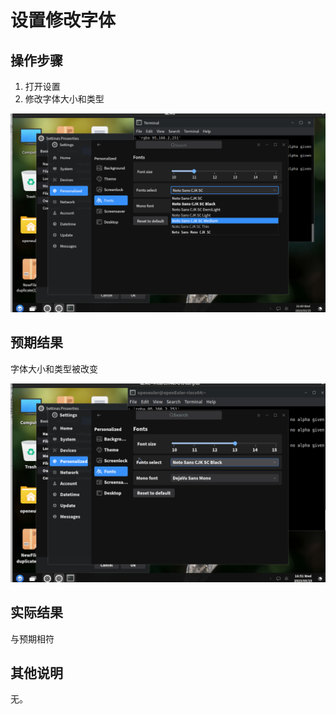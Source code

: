 # 设置修改字体
## 操作步骤

1. 打开设置
2. 修改字体大小和类型

![](./img/设置修改字体-1.png)

## 预期结果
字体大小和类型被改变

![](./img/设置修改字体-2.png)
## 实际结果
与预期相符
## 其他说明

无。
